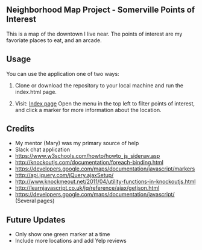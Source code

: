 ## Neighborhood Map Project - Somerville Points of Interest

This is a map of the downtown I live near. The points of interest are my favoriate places to eat, and an arcade.

## Usage

You can use the application one of two ways:

1. Clone or download the repository to your local machine and run the index.html page.

2. Visit: [Index page](https://lostandsaved.github.io/Somerville-Points-of-Interest/index.html)
Open the menu in the top left to filter points of interest, and click a marker for more information about the location.

## Credits

* My mentor (Mary) was my primary source of help
* Slack chat application
* https://www.w3schools.com/howto/howto_js_sidenav.asp
* http://knockoutjs.com/documentation/foreach-binding.html
* https://developers.google.com/maps/documentation/javascript/markers
* http://api.jquery.com/jQuery.ajaxSetup/
* http://www.knockmeout.net/2011/04/utility-functions-in-knockoutjs.html
* http://learnjavascript.co.uk/jq/reference/ajax/getjson.html
* https://developers.google.com/maps/documentation/javascript/ (Several pages)

## Future Updates

* Only show one green marker at a time
* Include more locations and add Yelp reviews
